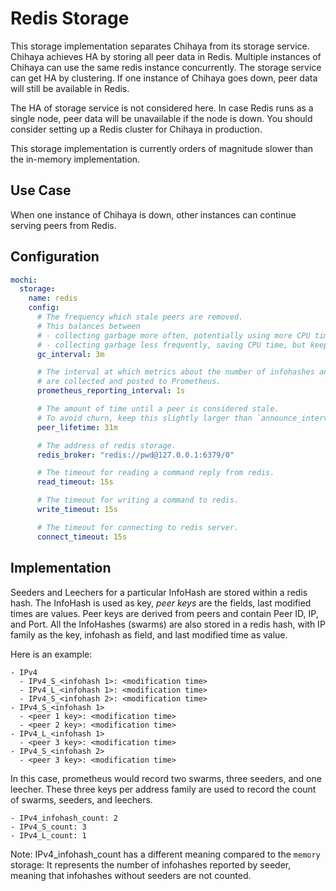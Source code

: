 # Redis Storage

This storage implementation separates Chihaya from its storage service. Chihaya achieves HA by storing all peer data in
Redis. Multiple instances of Chihaya can use the same redis instance concurrently. The storage service can get HA by
clustering. If one instance of Chihaya goes down, peer data will still be available in Redis.

The HA of storage service is not considered here. In case Redis runs as a single node, peer data will be unavailable if
the node is down. You should consider setting up a Redis cluster for Chihaya in production.

This storage implementation is currently orders of magnitude slower than the in-memory implementation.

## Use Case

When one instance of Chihaya is down, other instances can continue serving peers from Redis.

## Configuration

```yaml
mochi:
  storage:
    name: redis
    config:
      # The frequency which stale peers are removed.
      # This balances between
      # - collecting garbage more often, potentially using more CPU time, but potentially using less memory (lower value)
      # - collecting garbage less frequently, saving CPU time, but keeping old peers long, thus using more memory (higher value).
      gc_interval: 3m

      # The interval at which metrics about the number of infohashes and peers
      # are collected and posted to Prometheus.
      prometheus_reporting_interval: 1s

      # The amount of time until a peer is considered stale.
      # To avoid churn, keep this slightly larger than `announce_interval`
      peer_lifetime: 31m

      # The address of redis storage.
      redis_broker: "redis://pwd@127.0.0.1:6379/0"

      # The timeout for reading a command reply from redis.
      read_timeout: 15s

      # The timeout for writing a command to redis.
      write_timeout: 15s

      # The timeout for connecting to redis server.
      connect_timeout: 15s
```

## Implementation

Seeders and Leechers for a particular InfoHash are stored within a redis hash. The InfoHash is used as key, _peer keys_
are the fields, last modified times are values. Peer keys are derived from peers and contain Peer ID, IP, and Port. All
the InfoHashes (swarms) are also stored in a redis hash, with IP family as the key, infohash as field, and last modified
time as value.

Here is an example:

```
- IPv4
  - IPv4_S_<infohash 1>: <modification time>
  - IPv4_L_<infohash 1>: <modification time>
  - IPv4_S_<infohash 2>: <modification time>
- IPv4_S_<infohash 1>
  - <peer 1 key>: <modification time>
  - <peer 2 key>: <modification time>
- IPv4_L_<infohash 1>
  - <peer 3 key>: <modification time>
- IPv4_S_<infohash 2>
  - <peer 3 key>: <modification time>
```

In this case, prometheus would record two swarms, three seeders, and one leecher. These three keys per address family
are used to record the count of swarms, seeders, and leechers.

```
- IPv4_infohash_count: 2
- IPv4_S_count: 3
- IPv4_L_count: 1
```

Note: IPv4_infohash_count has a different meaning compared to the `memory` storage:
It represents the number of infohashes reported by seeder, meaning that infohashes without seeders are not counted.
